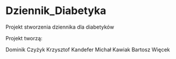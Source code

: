# Dziennik_Diabetyka
Projekt stworzenia dziennika dla diabetyków

Projekt tworzą:


Dominik Czyżyk
Krzysztof Kandefer
Michał Kawiak
Bartosz Więcek
